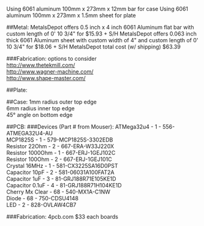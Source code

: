 Using 6061 aluminum 100mm x 273mm x 12mm bar for case
Using 6061 aluminum 100mm x 273mm x 1.5mm sheet for plate

##Metal:
MetalsDepot offers 0.5 inch x 4 inch 6061 Aluminum flat bar with custom length of 0' 10 3/4" for $15.93 + S/H
MetalsDepot offers 0.063 inch thick 6061 Aluminum sheet with custom width of 4" and custom length of 0' 10 3/4" for $18.06 + S/H
MetalsDepot total cost (w/ shipping) $63.39

###Fabrication:
options to consider  
http://www.thetekmill.com/  
http://www.wagner-machine.com/  
http://www.shape-master.com/  

##Plate:

##Case:
1mm radius outer top edge  
6mm radius inner top edge  
45° angle on bottom edge  

##PCB:
###Devices (Part # from Mouser):
ATMega32u4 - 1 - 556-ATMEGA32U4-AU  
MCP1825S - 1 - 579-MCP1825S-3302EDB  
Resistor 22Ohm - 2 - 667-ERA-W33J220X  
Resistor 1000Ohm - 1 - 667-ERJ-1GEJ102C  
Resistor 100Ohm - 2 - 667-ERJ-1GEJ101C  
Crystal 16MHz - 1 - 581-CX3225SA16D0PST  
Capacitor 10pF - 2 - 581-06031A100FAT2A  
Capacitor 1uF - 3 - 81-GRJ188R71E105KE1D  
Capacitor 0.1uF - 4 - 81-GRJ188R71H104KE1D  
Cherry Mx Clear - 68 - 540-MX1A-C1NW  
Diode - 68 - 750-CDSU4148  
LED - 2 - 828-OVLAW4CB7  

###Fabrication:
4pcb.com $33 each boards
